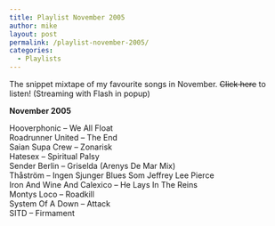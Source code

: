```yaml
---
title: Playlist November 2005
author: mike
layout: post
permalink: /playlist-november-2005/
categories:
  - Playlists
---
```

The snippet mixtape of my favourite songs in November. <del>Click here</del> to listen! (Streaming with Flash in popup)

**November 2005**

Hooverphonic &#8211; We All Float  
Roadrunner United &#8211; The End  
Saian Supa Crew &#8211; Zonarisk  
Hatesex &#8211; Spiritual Palsy  
Sender Berlin &#8211; Griselda (Arenys De Mar Mix)  
Thåström &#8211; Ingen Sjunger Blues Som Jeffrey Lee Pierce  
Iron And Wine And Calexico &#8211; He Lays In The Reins  
Montys Loco &#8211; Roadkill  
System Of A Down &#8211; Attack  
SITD &#8211; Firmament